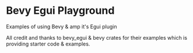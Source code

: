 # Bevy Egui Playground
Examples of using Bevy & amp it's Egui plugin

All credit and thanks to bevy_egui & bevy crates for their examples which is providing starter code & examples.
